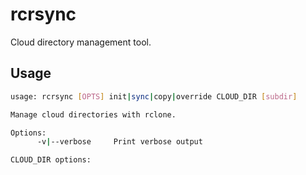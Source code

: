 # rcrsync

Cloud directory management tool.


## Usage

```bash
usage: rcrsync [OPTS] init|sync|copy|override CLOUD_DIR [subdir]

Manage cloud directories with rclone.

Options:
      -v|--verbose     Print verbose output

CLOUD_DIR options:

      

```

